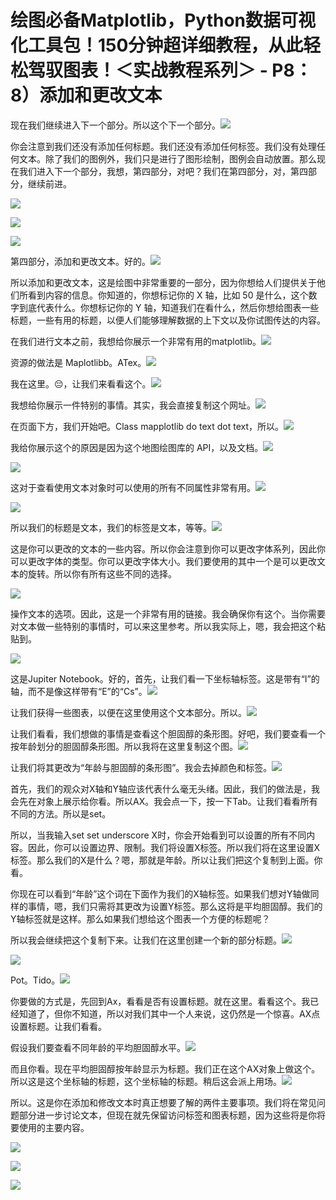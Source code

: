 # 绘图必备Matplotlib，Python数据可视化工具包！150分钟超详细教程，从此轻松驾驭图表！＜实战教程系列＞ - P8：8）添加和更改文本 

现在我们继续进入下一个部分。所以这个下一个部分。![](img/9fb8d9dd04796c9d352a78350c807c17_1.png)

你会注意到我们还没有添加任何标题。我们还没有添加任何标签。我们没有处理任何文本。除了我们的图例外，我们只是进行了图形绘制，图例会自动放置。那么现在我们进入下一个部分，我想，第四部分，对吧？我们在第四部分，对，第四部分，继续前进。

![](img/9fb8d9dd04796c9d352a78350c807c17_3.png)

![](img/9fb8d9dd04796c9d352a78350c807c17_4.png)

![](img/9fb8d9dd04796c9d352a78350c807c17_5.png)

第四部分，添加和更改文本。好的。![](img/9fb8d9dd04796c9d352a78350c807c17_7.png)

所以添加和更改文本，这是绘图中非常重要的一部分，因为你想给人们提供关于他们所看到内容的信息。你知道的，你想标记你的 X 轴，比如 50 是什么，这个数字到底代表什么。你想标记你的 Y 轴，知道我们在看什么，然后你想给图表一些标题，一些有用的标题，以便人们能够理解数据的上下文以及你试图传达的内容。

在我们进行文本之前，我想给你展示一个非常有用的matplotlib。![](img/9fb8d9dd04796c9d352a78350c807c17_9.png)

资源的做法是 Maplotlibb。ATex。![](img/9fb8d9dd04796c9d352a78350c807c17_11.png)

我在这里。😔，让我们来看看这个。![](img/9fb8d9dd04796c9d352a78350c807c17_13.png)

我想给你展示一件特别的事情。其实，我会直接复制这个网址。![](img/9fb8d9dd04796c9d352a78350c807c17_15.png)

在页面下方，我们开始吧。Class mapplotlib do text dot text，所以。![](img/9fb8d9dd04796c9d352a78350c807c17_17.png)

我给你展示这个的原因是因为这个地图绘图库的 API，以及文档。![](img/9fb8d9dd04796c9d352a78350c807c17_19.png)

![](img/9fb8d9dd04796c9d352a78350c807c17_20.png)

这对于查看使用文本对象时可以使用的所有不同属性非常有用。![](img/9fb8d9dd04796c9d352a78350c807c17_22.png)

![](img/9fb8d9dd04796c9d352a78350c807c17_23.png)

所以我们的标题是文本，我们的标签是文本，等等。![](img/9fb8d9dd04796c9d352a78350c807c17_25.png)

这是你可以更改的文本的一些内容。所以你会注意到你可以更改字体系列，因此你可以更改字体的类型。你可以更改字体大小。我们要使用的其中一个是可以更改文本的旋转。所以你有所有这些不同的选择。

![](img/9fb8d9dd04796c9d352a78350c807c17_27.png)

操作文本的选项。因此，这是一个非常有用的链接。我会确保你有这个。当你需要对文本做一些特别的事情时，可以来这里参考。所以我实际上，嗯，我会把这个粘贴到。 

![](img/9fb8d9dd04796c9d352a78350c807c17_29.png)

这是Jupiter Notebook。好的，首先，让我们看一下坐标轴标签。这是带有“I”的轴，而不是像这样带有“E”的“Cs”。![](img/9fb8d9dd04796c9d352a78350c807c17_31.png)

让我们获得一些图表，以便在这里使用这个文本部分。所以。![](img/9fb8d9dd04796c9d352a78350c807c17_33.png)

让我们看看，我们想做的事情是查看这个胆固醇的条形图。好吧，我们要查看一个按年龄划分的胆固醇条形图。所以我将在这里复制这个图。![](img/9fb8d9dd04796c9d352a78350c807c17_35.png)

让我们将其更改为“年龄与胆固醇的条形图”。我会去掉颜色和标签。![](img/9fb8d9dd04796c9d352a78350c807c17_37.png)

首先，我们的观众对X轴和Y轴应该代表什么毫无头绪。因此，我们的做法是，我会先在对象上展示给你看。所以AX。我会点一下，按一下Tab。让我们看看所有不同的方法。所以是set。

所以，当我输入set set underscore X时，你会开始看到可以设置的所有不同内容。因此，你可以设置边界、限制。我们将设置X标签。所以我们将在这里设置X标签。那么我们的X是什么？嗯，那就是年龄。所以让我们把这个复制到上面。你看。

你现在可以看到“年龄”这个词在下面作为我们的X轴标签。如果我们想对Y轴做同样的事情，嗯，我们只需将其更改为设置Y标签。那么这将是平均胆固醇。我们的Y轴标签就是这样。那么如果我们想给这个图表一个方便的标题呢？

所以我会继续把这个复制下来。让我们在这里创建一个新的部分标题。![](img/9fb8d9dd04796c9d352a78350c807c17_39.png)

![](img/9fb8d9dd04796c9d352a78350c807c17_40.png)

Pot。Tido。![](img/9fb8d9dd04796c9d352a78350c807c17_42.png)

你要做的方式是，先回到Ax，看看是否有设置标题。就在这里。看看这个。我已经知道了，但你不知道，所以对我们其中一个人来说，这仍然是一个惊喜。AX点设置标题。让我们看看。 

假设我们要查看不同年龄的平均胆固醇水平。![](img/9fb8d9dd04796c9d352a78350c807c17_44.png)

而且你看。现在平均胆固醇按年龄显示为标题。我们正在这个AX对象上做这个。所以这是这个坐标轴的标题，这个坐标轴的标题。稍后这会派上用场。![](img/9fb8d9dd04796c9d352a78350c807c17_46.png)

所以。这是你在添加和修改文本时真正想要了解的两件主要事项。我们将在常见问题部分进一步讨论文本，但现在就先保留访问标签和图表标题，因为这些将是你将要使用的主要内容。

![](img/9fb8d9dd04796c9d352a78350c807c17_48.png)

![](img/9fb8d9dd04796c9d352a78350c807c17_49.png)

![](img/9fb8d9dd04796c9d352a78350c807c17_50.png)
